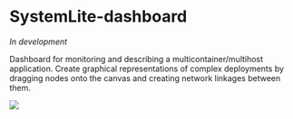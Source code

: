 # SystemLite-dashboard

*In development*

Dashboard for monitoring and describing a multicontainer/multihost application.
Create graphical representations of complex deployments by dragging nodes onto
the canvas and creating network linkages between them.

![](http://i.imgur.com/95GK0jf.png)
